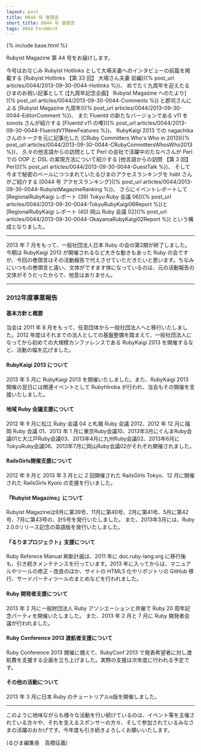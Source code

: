 ```yaml
---
layout: post
title: 0044 号 巻頭言
short_title: 0044 号 巻頭言
tags: 0044 ForeWord
---
```

{% include base.html %}


Rubyist Magazine 第 44 号をお届けします。

今号はおなじみ Rubyist Hotlinks として大場夫妻へのインタビューの前篇を掲載する
[Rubyist Hotlinks 【第 33 回】 大場さん夫妻 前編]({% post_url articles/0044/2013-09-30-0044-Hotlinks %})、
めでたく九周年を迎えたるびまのお祝い記事として
[【九周年記念企画】 Rubyist Magazine へのたより]({% post_url articles/0044/2013-09-30-0044-Comments %})
と郡司さんによる
[Rubyist Magazine 九周年]({% post_url articles/0044/2013-09-30-0044-EditorComment %})、
また Fluentd の新たなバージョンである v11 を sonots さんが紹介する
[Fluentd v11 の噂]({% post_url articles/0044/2013-09-30-0044-FluentdV11NewFeatures %})、
RubyKaigi 2013 での nagachika さんのトークを元に記事化した
[CRuby Committers Who's Who in 2013]({% post_url articles/0044/2013-09-30-0044-CRubyCommittersWhosWho2013 %})、
久々の他言語からの訪問として Perl の会社で活躍中のたなべさんが Perl での OOP と DSL の実現方法について紹介する
[他言語からの訪問 【第 3 回】 Perl]({% post_url articles/0044/2013-09-30-0044-GuestTalk %})、
そして今まで秘密のベールにつつまれていたるびまのアクセスランキングを hsbt さんがご紹介する
[0044 号 アクセスランキング]({% post_url articles/0044/2013-09-30-0044-RubyistMagazineRanking %})、
さらにイベントレポートして
[RegionalRubyKaigi レポート (39) Tokyu Ruby 会議 06]({% post_url articles/0044/2013-09-30-0044-TokyuRubyKaigi06Report %})と
[RegionalRubyKaigi レポート (40) 岡山 Ruby 会議 02]({% post_url articles/0044/2013-09-30-0044-OkayamaRubyKaigi02Report %})
という構成となりました。

----

2013 年 7 月をもって、一般社団法人日本 Ruby の会の第2期が終了しました。今期は RubyKaigi 2013 が開催されるなど大きな動きもあった Ruby の会ですが、今回の巻頭言はその活動報告で代えさせていただきたいと思います。ちなみにいつもの巻頭言と違い、文体がですます体になっているのは、元の活動報告の文体がそうだったからで、他意はありません。

----

### 2012年度事業報告

#### 基本方針と概要

当会は 2011 年 8 月をもって、任意団体から一般社団法人へと移行いたしました。2012 年度はそれまでの法人としての基盤整備を踏まえて、一般社団法人になってから初めての大規模カンファレンスである RubyKaigi 2013 を開催するなど、活動の幅を広げました。

#### RubyKaigi 2013 について

2013 年 5 月に RubyKaigi 2013 を開催いたしました。また、RubyKaigi 2013 開催の翌日には関連イベントとして RubyHiroba が行われ、当会もその開催を支援いたしました。

#### 地域 Ruby 会議支援について

2012 年 9 月に松江 Ruby 会議 04 と札幌 Ruby 会議 2012、2012 年 12 月に福岡 Ruby 会議 01、2013 年 1 月に東京Ruby会議10、2013年3月にぐんまRuby会議01と大江戸Ruby会議03、2013年4月に九州Ruby会議02、2013年6月にTokyuRuby会議06、2013年7月に岡山Ruby会議02がそれぞれ開催されました。

#### RailsGirls開催支援について

2012 年 9 月と 2013 年 3 月とに 2 回開催された RailsGirls Tokyo、12 月に開催された RailsGirls Kyoto の支援を行いました。

#### 『Rubyist Magazine』について

Rubyist Magazineは9月に第39号、11月に第40号、2月に第41号、5月に第42号、7月に第43号の、計5号を発行いたしました。
また、2013年3月には、Ruby 2.0.0リリース記念の英語版を発行いたしました。

#### 『るりまプロジェクト』支援について

Ruby Referece Manual 刷新計画は、2011 年に doc.ruby-lang.org に移行後も、引き続きメンテナンスを行っています。2013 年に入ってからは、マニュアルやツールの修正・改良のほか、サイトの HTML5 化やリポジトリの GitHub 移行、サードパーティツールのまとめなどを行われました。

#### Ruby 開発者支援について

2013 年 2 月に一般財団法人 Ruby アソシエーションと共催で Ruby 20 周年記念パーティを開催いたしました。
また、2013 年 2 月と 7 月に Ruby 開発者会議が行われました。

#### Ruby Conference 2013 渡航者支援について

Ruby Conference 2013 開催に備えて、RubyConf 2013 で発表希望者に対し渡航費を支援する企画を立ち上げました。実際の支援は次年度に行われる予定です。

#### その他の活動について

2013 年 3 月に日本 Ruby のチュートリアルα版を開催しました。

----

このように地味ながらも様々な活動を行い続けているのは、イベント等を主催されている方々や、それを支えるスポンサーの方々、そして参加されているみなさまの活躍のおかげです。今年度も引き続きよろしくお願いいたします。

(るびま編集長　高橋征義)


